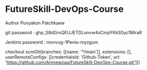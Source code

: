 # FutureSkill-DevOps-Course

Author Punyakon Patchkaew

git password : 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

Jenkins password : movvug-1Pevtu-myzgum

checkout scmGit(branches: [[name: '*/main']], extensions: [], userRemoteConfigs: [[credentialsId: 'Github-Token', url: 'https://github.com/Anmewzaa/FutureSkill-DevOps-Course.git']])
